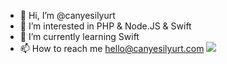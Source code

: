 - 👋 Hi, I’m @canyesilyurt
- 👀 I’m interested in PHP & Node.JS & Swift
- 🌱 I’m currently learning Swift
- 📫 How to reach me hello@canyesilyurt.com
	<a rel="nofollow" target="_blank" href="https://www.buymeacoffee.com/janyesilyurt"><img src="https://img.buymeacoffee.com/button-api/?text=Buy me a whiskey&emoji=🥃&slug=janyesilyurt&button_colour=fed646&font_colour=000000&font_family=Cookie&outline_colour=000000&coffee_colour=FFDD00" /></a>
